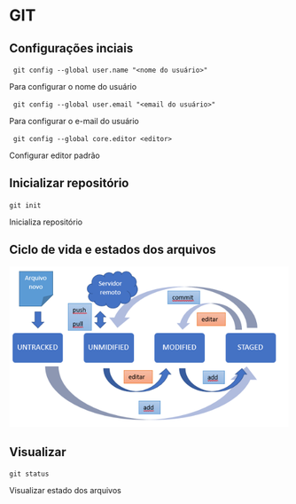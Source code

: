 # GIT

## Configurações inciais
 
 `` git config --global user.name "<nome do usuário>"``

 Para configurar o nome do usuário

`` git config --global user.email "<email do usuário>"``

Para configurar o e-mail do usuário

`` git config --global core.editor <editor>``

Configurar editor padrão

## Inicializar repositório

`` git init ``

Inicializa repositório

## Ciclo de vida e estados dos arquivos

![Imagen 01](./img01.png)

## Visualizar

`` git status ``

Visualizar estado dos arquivos